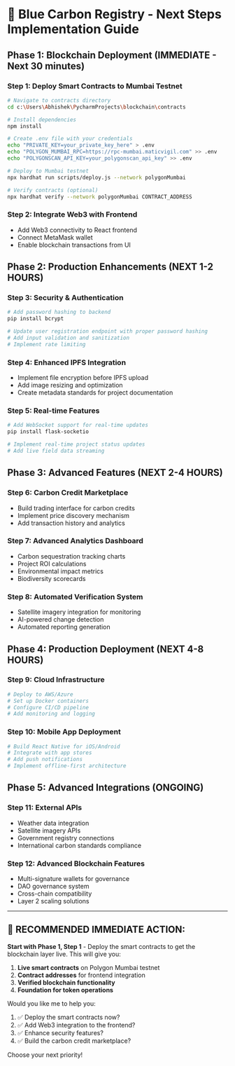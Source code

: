 # 🚀 Blue Carbon Registry - Next Steps Implementation Guide

## Phase 1: Blockchain Deployment (IMMEDIATE - Next 30 minutes)

### Step 1: Deploy Smart Contracts to Mumbai Testnet
```bash
# Navigate to contracts directory
cd c:\Users\Abhishek\PycharmProjects\blockchain\contracts

# Install dependencies
npm install

# Create .env file with your credentials
echo "PRIVATE_KEY=your_private_key_here" > .env
echo "POLYGON_MUMBAI_RPC=https://rpc-mumbai.maticvigil.com" >> .env
echo "POLYGONSCAN_API_KEY=your_polygonscan_api_key" >> .env

# Deploy to Mumbai testnet
npx hardhat run scripts/deploy.js --network polygonMumbai

# Verify contracts (optional)
npx hardhat verify --network polygonMumbai CONTRACT_ADDRESS
```

### Step 2: Integrate Web3 with Frontend
- Add Web3 connectivity to React frontend
- Connect MetaMask wallet
- Enable blockchain transactions from UI

## Phase 2: Production Enhancements (NEXT 1-2 HOURS)

### Step 3: Security & Authentication
```bash
# Add password hashing to backend
pip install bcrypt

# Update user registration endpoint with proper password hashing
# Add input validation and sanitization
# Implement rate limiting
```

### Step 4: Enhanced IPFS Integration
- Implement file encryption before IPFS upload
- Add image resizing and optimization
- Create metadata standards for project documentation

### Step 5: Real-time Features
```bash
# Add WebSocket support for real-time updates
pip install flask-socketio

# Implement real-time project status updates
# Add live field data streaming
```

## Phase 3: Advanced Features (NEXT 2-4 HOURS)

### Step 6: Carbon Credit Marketplace
- Build trading interface for carbon credits
- Implement price discovery mechanism
- Add transaction history and analytics

### Step 7: Advanced Analytics Dashboard
- Carbon sequestration tracking charts
- Project ROI calculations
- Environmental impact metrics
- Biodiversity scorecards

### Step 8: Automated Verification System
- Satellite imagery integration for monitoring
- AI-powered change detection
- Automated reporting generation

## Phase 4: Production Deployment (NEXT 4-8 HOURS)

### Step 9: Cloud Infrastructure
```bash
# Deploy to AWS/Azure
# Set up Docker containers
# Configure CI/CD pipeline
# Add monitoring and logging
```

### Step 10: Mobile App Deployment
```bash
# Build React Native for iOS/Android
# Integrate with app stores
# Add push notifications
# Implement offline-first architecture
```

## Phase 5: Advanced Integrations (ONGOING)

### Step 11: External APIs
- Weather data integration
- Satellite imagery APIs
- Government registry connections
- International carbon standards compliance

### Step 12: Advanced Blockchain Features
- Multi-signature wallets for governance
- DAO governance system
- Cross-chain compatibility
- Layer 2 scaling solutions

---

## 🎯 RECOMMENDED IMMEDIATE ACTION:

**Start with Phase 1, Step 1** - Deploy the smart contracts to get the blockchain layer live. This will give you:

1. **Live smart contracts** on Polygon Mumbai testnet
2. **Contract addresses** for frontend integration
3. **Verified blockchain functionality**
4. **Foundation for token operations**

Would you like me to help you:
1. ✅ Deploy the smart contracts now?
2. ✅ Add Web3 integration to the frontend?
3. ✅ Enhance security features?
4. ✅ Build the carbon credit marketplace?

Choose your next priority!
